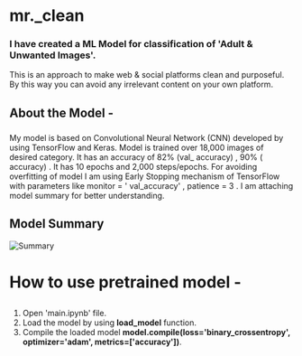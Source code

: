 # mr._clean
### I have created a ML Model for classification of 'Adult & Unwanted Images'.
This is an approach to make web & social platforms clean and purposeful. By this way you can avoid any irrelevant content on your own platform.
###

## About the Model -

###
My model is based on Convolutional Neural Network (CNN) developed by using TensorFlow and Keras. Model is trained over 18,000 images of desired category. 
It has an accuracy of 82% (val_ accuracy) , 90% ( accuracy) . 
It has 10 epochs and 2,000 steps/epochs. 
For avoiding overfitting of model I am using Early Stopping mechanism of TensorFlow with parameters like monitor = ' val_accuracy' , patience = 3 .
I am attaching model summary for better understanding.
###

## Model Summary

![Summary](https://github.com/AKSHATM99/mr._clean/blob/c3f5808c677d4e49a7e11fbe3d9a2413073815cb/Model%20Summary.png)


# How to use pretrained model -
##
1. Open 'main.ipynb' file.
2. Load the model by using **load_model** function.
3. Compile the loaded model **model.compile(loss='binary_crossentropy', optimizer='adam', metrics=['accuracy'])**.
